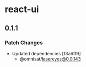 # react-ui

## 0.1.1

### Patch Changes

- Updated dependencies [13a6ff9]
  - @omnisat/lasereyes@0.0.143
